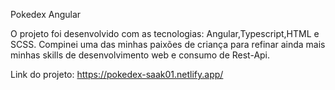 Pokedex Angular

O projeto foi desenvolvido com as tecnologias: Angular,Typescript,HTML e SCSS. Compinei uma das minhas paixões de criança para refinar ainda mais minhas skills de desenvolvimento web e consumo de Rest-Api.

Link do projeto: https://pokedex-saak01.netlify.app/

